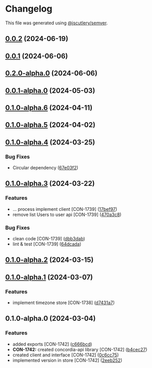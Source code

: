 # Changelog

This file was generated using [@jscutlery/semver](https://github.com/jscutlery/semver).

## [0.0.2](http://bitbucket.org/Advanticsys/concordia-nx-ionic/compare/concordia-api-0.0.1...concordia-api-0.0.2) (2024-06-19)

## [0.0.1](http://bitbucket.org/Advanticsys/concordia-nx-ionic/compare/concordia-api-0.2.0-alpha.0...concordia-api-0.0.1) (2024-06-06)

## [0.2.0-alpha.0](https://bitbucket.org/Advanticsys/concordia-nx-ionic/compare/concordia-api-0.0.1-alpha.1...concordia-api-0.2.0-alpha.0) (2024-06-06)

## [0.0.1-alpha.0](https://bitbucket.org/Advanticsys/concordia-nx-ionic/compare/concordia-api-0.1.0-alpha.6...concordia-api-0.0.1-alpha.0) (2024-05-03)

## [0.1.0-alpha.6](http://bitbucket.org/Advanticsys/concordia-nx-ionic/compare/concordia-api-0.1.0-alpha.5...concordia-api-0.1.0-alpha.6) (2024-04-11)

## [0.1.0-alpha.5](http://bitbucket.org/Advanticsys/concordia-nx-ionic/compare/concordia-api-0.1.0-alpha.4...concordia-api-0.1.0-alpha.5) (2024-04-02)

## [0.1.0-alpha.4](http://bitbucket.org/Advanticsys/concordia-nx-ionic/compare/concordia-api-0.1.0-alpha.3...concordia-api-0.1.0-alpha.4) (2024-03-25)


### Bug Fixes

* Circular dependency ([67e03f2](http://bitbucket.org/Advanticsys/concordia-nx-ionic/commit/67e03f24ad7a3d35b777966ba4f56b3bb00b7731))

## [0.1.0-alpha.3](http://bitbucket.org/Advanticsys/concordia-nx-ionic/compare/concordia-api-0.1.0-alpha.2...concordia-api-0.1.0-alpha.3) (2024-03-22)


### Features

* ... process implement client [CON-1739] ([17bef97](http://bitbucket.org/Advanticsys/concordia-nx-ionic/commit/17bef97771a0a3b9cdfbca10b92cf7a799f68349))
* remove list Users to user api [CON-1739] ([470a3c8](http://bitbucket.org/Advanticsys/concordia-nx-ionic/commit/470a3c876e14982de2507f3fae1497766912f91f))


### Bug Fixes

* clean code [CON-1739] ([dbb3dab](http://bitbucket.org/Advanticsys/concordia-nx-ionic/commit/dbb3daba565457498cdbeb37d853644e28d2a975))
* lint & test [CON-1739] ([64dcada](http://bitbucket.org/Advanticsys/concordia-nx-ionic/commit/64dcada064bcf6c2e7a8f5d1481c9f6d37606599))

## [0.1.0-alpha.2](http://bitbucket.org/Advanticsys/concordia-nx-ionic/compare/concordia-api-0.1.0-alpha.1...concordia-api-0.1.0-alpha.2) (2024-03-15)

## [0.1.0-alpha.1](http://bitbucket.org/Advanticsys/concordia-nx-ionic/compare/concordia-api-0.1.0-alpha.0...concordia-api-0.1.0-alpha.1) (2024-03-07)


### Features

* implement timezone store [CON-1738] ([d7431a7](http://bitbucket.org/Advanticsys/concordia-nx-ionic/commit/d7431a720ba3672b11ff44ef06ecd3afa200d3f8))

## 0.1.0-alpha.0 (2024-03-04)


### Features

* added exports [CON-1742] ([c666bcd](http://bitbucket.org/Advanticsys/concordia-nx-ionic/commit/c666bcd5e4e06dfdfb68964c7fe65fca89e3ca45))
* **CON-1742:** created concordia-api library [CON-1742] ([b4cec27](http://bitbucket.org/Advanticsys/concordia-nx-ionic/commit/b4cec27b05a7dd56b0f2658357b058e8a9527a93))
* created client and interface [CON-1742] ([0c6cc75](http://bitbucket.org/Advanticsys/concordia-nx-ionic/commit/0c6cc75afb249e6c31427cf15dbbcb1292cfc07a))
* implemented version in store [CON-1742] ([2eeb252](http://bitbucket.org/Advanticsys/concordia-nx-ionic/commit/2eeb2522bea822433b8de296e212686b610d2ac2))

